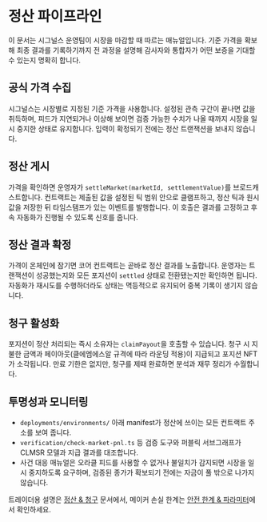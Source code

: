 # 정산 파이프라인

이 문서는 시그널스 운영팀이 시장을 마감할 때 따르는 매뉴얼입니다. 기준 가격을 확보해 최종 결과를 기록하기까지 전 과정을 설명해 감사자와 통합자가 어떤 보증을 기대할 수 있는지 명확히 합니다.

## 공식 가격 수집

시그널스는 시장별로 지정된 기준 가격을 사용합니다. 설정된 관측 구간이 끝나면 값을 취득하며, 피드가 지연되거나 이상해 보이면 검증 가능한 수치가 나올 때까지 시장을 일시 중지한 상태로 유지합니다. 입력이 확정되기 전에는 정산 트랜잭션을 보내지 않습니다.

## 정산 게시

가격을 확인하면 운영자가 `settleMarket(marketId, settlementValue)`를 브로드캐스트합니다. 컨트랙트는 제출된 값을 설정된 틱 범위 안으로 클램프하고, 정산 틱과 원시 값을 저장한 뒤 타임스탬프가 있는 이벤트를 발행합니다. 이 호출은 결과를 고정하고 후속 자동화가 진행될 수 있도록 신호를 줍니다.

## 정산 결과 확정

가격이 온체인에 잠기면 코어 컨트랙트는 곧바로 정산 결과를 노출합니다. 운영자는 트랜잭션이 성공했는지와 모든 포지션이 `settled` 상태로 전환됐는지만 확인하면 됩니다. 자동화가 재시도를 수행하더라도 상태는 멱등적으로 유지되어 중복 기록이 생기지 않습니다.

## 청구 활성화

포지션이 정산 처리되는 즉시 소유자는 `claimPayout`을 호출할 수 있습니다. 청구 시 지불한 금액과 페이아웃(클에엠에스알 규격에 따라 라운딩 적용)이 지급되고 포지션 NFT가 소각됩니다. 만료 기한은 없지만, 청구를 제때 완료하면 분석과 재무 정리가 수월합니다.

## 투명성과 모니터링

- `deployments/environments/` 아래 manifest가 정산에 쓰이는 모든 컨트랙트 주소를 보여 줍니다.
- `verification/check-market-pnl.ts` 등 검증 도구와 퍼블릭 서브그래프가 CLMSR 모델과 지급 결과를 대조합니다.
- 사건 대응 매뉴얼은 오라클 피드를 사용할 수 없거나 불일치가 감지되면 시장을 일시 중지하도록 요구하며, 검증된 종가가 확보되기 전에는 자금이 풀 밖으로 나가지 않습니다.

트레이더용 설명은 [정산 & 청구](../user/settlement.md) 문서에서, 메이커 손실 한계는 [안전 한계 & 파라미터](../mechanism/safety-parameters.md)에서 확인하세요.
